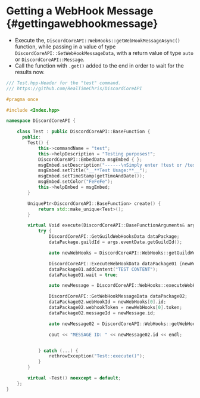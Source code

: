 Getting a WebHook Message {#gettingawebhookmessage}
============
- Execute the, `DiscordCoreAPI::WebHooks::getWebHookMessageAsync()` function, while passing in a value of type `DiscordCoreAPI::GetWebHookMessageData`, with a return value of type `auto` or `DiscordCoreAPI::Message`.
- Call the function with `.get()` added to the end in order to wait for the results now.

```cpp
/// Test.hpp-Header for the "test" command.
/// https://github.com/RealTimeChris/DiscordCoreAPI

#pragma once

#include <Index.hpp>

namespace DiscordCoreAPI {

	class Test : public DiscordCoreAPI::BaseFunction {
	  public:
		Test() {
			this->commandName = "test";
			this->helpDescription = "Testing purposes!";
			DiscordCoreAPI::EmbedData msgEmbed { };
			msgEmbed.setDescription("------\nSimply enter !test or /test!\n------");
			msgEmbed.setTitle("__**Test Usage:**__");
			msgEmbed.setTimeStamp(getTimeAndDate());
			msgEmbed.setColor("FeFeFe");
			this->helpEmbed = msgEmbed;
		}

		UniquePtr<DiscordCoreAPI::BaseFunction> create() {
			return std::make_unique<Test>();
		}

		virtual Void execute(DiscordCoreAPI::BaseFunctionArguments& args) {
			try {
				DiscordCoreAPI::GetGuildWebHooksData dataPackage;
				dataPackage.guildId = args.eventData.getGuildId();

				auto newWebHooks = DiscordCoreAPI::WebHooks::getGuildWebHooksAsync(dataPackage).get();

				DiscordCoreAPI::ExecuteWebHookData dataPackage01 {newWebHooks[0]};
				dataPackage01.addContent("TEST CONTENT");
				dataPackage01.wait = true;

				auto newMessage = DiscordCoreAPI::WebHooks::executeWebHookAsync(dataPackage01).get();

				DiscordCoreAPI::GetWebHookMessageData dataPackage02;
				dataPackage02.webHookId = newWebHooks[0].id;
				dataPackage02.webhookToken = newWebHooks[0].token;
				dataPackage02.messageId = newMessage.id;

				auto newMessage02 = DiscordCoreAPI::WebHooks::getWebHookMessageAsync(dataPackage02).get();

				cout << "MESSAGE ID: " << newMessage02.id << endl;


			} catch (...) {
				rethrowException("Test::execute()");
			}
		}

		virtual ~Test() noexcept = default;
	};
}
```
